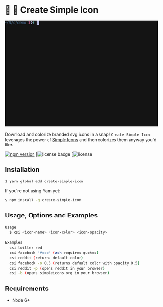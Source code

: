 # 🎨 🔧 Create Simple Icon

<img src="example.gif" width="550">

Download and colorize branded svg icons in a snap!
`Create Simple Icon` leverages the power of [Simple Icons](https://simpleicons.org) and then colorizes them anyway you'd like.

[![npm version](https://badge.fury.io/js/create-simple-icon.svg)](https://badge.fury.io/js/create-simple-icon)
[![license badge](https://img.shields.io/npm/l/create-simple-icon.svg?style=flat-square)
[![license](https://github.com/peterpme/create-simple-icon/blob/master/LICENSE)

## Installation

```bash
$ yarn global add create-simple-icon
```

If you're not using Yarn yet:

```bash
$ npm install -g create-simple-icon
```

## Usage, Options and Examples

```bash
Usage
  $ csi <icon-name> <icon-color> <icon-opacity>

Examples
  csi twitter red
  csi facebook '#eee' (zsh requires quotes)
  csi reddit (returns default color)
  csi facebook -o 0.5 (returns default color with opacity 0.5)
  csi reddit -p (opens reddit in your browser)
  csi -b (opens simpleicons.org in your browser)
```

## Requirements
- Node 6+
